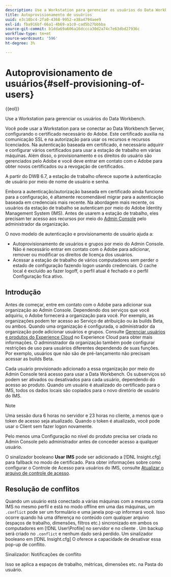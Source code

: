 ```yaml
---
description: Use a Workstation para gerenciar os usuários do Data Workbench.
title: Autoprovisionamento de usuários
uuid: e3c10bc4-2fa0-4368-9952-e38a4794aee9
exl-id: fba916bf-66a1-4b69-a1c0-cad5b27bbbba
source-git-commit: b1dda69a606a16dccca30d2a74c7e63dbd27936c
workflow-type: tm+mt
source-wordcount: '596'
ht-degree: 3%

---
```


# Autoprovisionamento de usuários{#self-provisioning-of-users}

{{eol}}

Use a Workstation para gerenciar os usuários do Data Workbench.

Você pode usar a Workstation para se conectar ao Data Workbench Server, configurando o certificado necessário do Adobe. Este certificado auxilia na comunicação SSL e na autorização para usar os recursos e recursos licenciados. Na autenticação baseada em certificado, é necessário adquirir e configurar vários certificados para usar a estação de trabalho em várias máquinas. Além disso, o provisionamento e os direitos do usuário são gerenciados pelo Adobe e você deve entrar em contato com o Adobe para obter novos certificados ou a revogação de certificados.

A partir do DWB 6.7, a estação de trabalho oferece suporte à autenticação de usuário por meio de nome de usuário e senha.

Embora a autenticação/autorização baseada em certificado ainda funcione para a configuração, é altamente recomendável migrar para a autenticação baseada em credenciais mais recente. Na abordagem mais recente, os usuários da estação de trabalho se autenticam por meio do Adobe Identity Management System (IMS). Antes de usarem a estação de trabalho, eles precisam ter acesso aos recursos por meio do [Admin Console](https://experienceleague.adobe.com/docs/core-services/interface/manage-users-and-products/admin-getting-started.html?lang=pt-BR) pelo administrador da organização.

O novo modelo de autenticação e provisionamento de usuário ajuda a:

* Autoprovisionamento de usuários e grupos por meio do Admin Console. Não é necessário entrar em contato com o Adobe para adicionar, remover ou modificar os direitos de licença dos usuários.
* Acessar a estação de trabalho de vários computadores sem perder o estado de configuração fazendo logon usando credenciais. O cache local é excluído ao fazer logoff, o perfil atual é fechado e o perfil Configuração fica ativo.

## Introdução

Antes de começar, entre em contato com o Adobe para adicionar sua organização ao Admin Console. Dependendo dos serviços que você adquiriu, o Adobe fornecerá a organização para você. Por exemplo, as organizações podem ter acesso ao Serviço de atribuição ou às builds Beta, ou ambos. Quando uma organização é configurada, o administrador da organização pode adicionar usuários e grupos. Consulte [Gerenciar usuários e produtos do Experience Cloud](https://experienceleague.adobe.com/docs/core-services/interface/manage-users-and-products/admin-getting-started.html) no Experience Cloud para obter mais informações. O administrador da organização também pode configurar restrições de uso para usuários diferentes dependendo de suas funções. Por exemplo, usuários que não são de pré-lançamento não precisam acessar as builds Beta.

Cada usuário provisionado adicionado a essa organização por meio do Admin Console terá acesso para usar a Data Workbench. Os subserviços só podem ser ativados ou desativados para cada usuário, dependendo do acesso ao produto. Quando um usuário é atualizado do certificado para o IMS, todos os dados locais são copiados para o novo diretório de usuário do IMS.

>[!NOTE]
>
>Uma sessão dura 6 horas no servidor e 23 horas no cliente, a menos que o token de acesso seja atualizado. Quando o token é atualizado, você pode usar o Client sem fazer logon novamente.

Pelo menos uma Configuração no nível do produto precisa ser criada no Admin Console pelo administrador antes de conceder acesso a qualquer usuário.

O sinalizador booleano **Usar IMS** pode ser adicionado a [!DNL Insight.cfg] para fallback no modo de certificado. Para obter informações sobre como configurar o Controle de Acesso para usuários do IMS, consulte [Atualizar o arquivo de controle de acesso](https://experienceleague.adobe.com/docs/data-workbench/using/server-admin-install/install-servers/insight-server-dpu/c-updt-accss-ctrl-file.html).

## Resolução de conflitos

Quando um usuário está conectado a várias máquinas com a mesma conta IMS no mesmo perfil e está no modo offline em uma das máquinas, um `.conflict` pode ser um formulário e uma janela pop-up informará você. Isso ocorre quando há uma diferença no conteúdo com qualquer arquivo (espaços de trabalho, dimensões, filtros etc.) sincronizado em ambos os computadores em [!DNL User\Profile\] no servidor e no cliente . Um backup será criado no `.conflict` e nenhum dado será perdido. Um sinalizador booleano em [!DNL Insight.cfg] O oferece a capacidade de desativar essa pop-up de conflito.

Sinalizador: Notificações de conflito

Isso se aplica a espaços de trabalho, métricas, dimensões etc. na Pasta do usuário.
